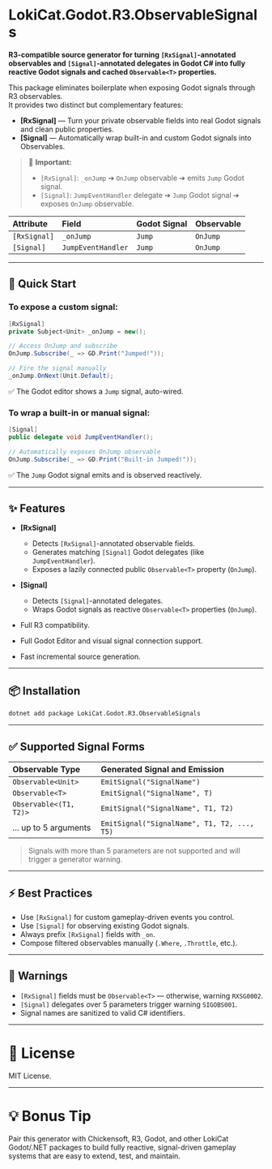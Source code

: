 ﻿# LokiCat.Godot.R3.ObservableSignals

**R3-compatible source generator for turning `[RxSignal]`-annotated observables and `[Signal]`-annotated delegates in Godot C# into fully reactive Godot signals and cached `Observable<T>` properties.**

This package eliminates boilerplate when exposing Godot signals through R3 observables.  
It provides two distinct but complementary features:
- **[RxSignal]** — Turn your private observable fields into real Godot signals and clean public properties.
- **[Signal]** — Automatically wrap built-in and custom Godot signals into Observables.

> 📢 **Important:**
> - `[RxSignal]`: `_onJump` ➔ `OnJump` observable ➔ emits `Jump` Godot signal.
> - `[Signal]`: `JumpEventHandler` delegate ➔ `Jump` Godot signal ➔ exposes `OnJump` observable.

| Attribute | Field | Godot Signal | Observable |
|:---|:---|:---|:---|
| `[RxSignal]` | `_onJump` | `Jump` | `OnJump` |
| `[Signal]` | `JumpEventHandler` | `Jump` | `OnJump` |

---

## 🚀 Quick Start

### To expose a custom signal:

```csharp
[RxSignal]
private Subject<Unit> _onJump = new();

// Access OnJump and subscribe
OnJump.Subscribe(_ => GD.Print("Jumped!"));

// Fire the signal manually
_onJump.OnNext(Unit.Default);
```

✅ The Godot editor shows a `Jump` signal, auto-wired.

### To wrap a built-in or manual signal:

```csharp
[Signal]
public delegate void JumpEventHandler();

// Automatically exposes OnJump observable
OnJump.Subscribe(_ => GD.Print("Built-in Jumped!"));
```

✅ The `Jump` Godot signal emits and is observed reactively.

---

## ✨ Features

- **[RxSignal]**
  - Detects `[RxSignal]`-annotated observable fields.
  - Generates matching `[Signal]` Godot delegates (like `JumpEventHandler`).
  - Exposes a lazily connected public `Observable<T>` property (`OnJump`).

- **[Signal]**
  - Detects `[Signal]`-annotated delegates.
  - Wraps Godot signals as reactive `Observable<T>` properties (`OnJump`).

- Full R3 compatibility.
- Full Godot Editor and visual signal connection support.
- Fast incremental source generation.

---

## 📦 Installation

```sh
dotnet add package LokiCat.Godot.R3.ObservableSignals
```

---

## ✅ Supported Signal Forms

| Observable Type                     | Generated Signal and Emission |
|:------------------------------------ |:-------------------------------|
| `Observable<Unit>`                  | `EmitSignal("SignalName")`     |
| `Observable<T>`                     | `EmitSignal("SignalName", T)`  |
| `Observable<(T1, T2)>`              | `EmitSignal("SignalName", T1, T2)` |
| ... up to 5 arguments               | `EmitSignal("SignalName", T1, T2, ..., T5)` |

> Signals with more than 5 parameters are not supported and will trigger a generator warning.

---

## ⚡ Best Practices

- Use `[RxSignal]` for custom gameplay-driven events you control.
- Use `[Signal]` for observing existing Godot signals.
- Always prefix `[RxSignal]` fields with `_on`.
- Compose filtered observables manually (`.Where`, `.Throttle`, etc.).

---

## 🚨 Warnings

- `[RxSignal]` fields must be `Observable<T>` — otherwise, warning `RXSG0002`.
- `[Signal]` delegates over 5 parameters trigger warning `SIGOBS001`.
- Signal names are sanitized to valid C# identifiers.

---

# 📜 License

MIT License.

---

# 💡 Bonus Tip

Pair this generator with Chickensoft, R3, Godot, and other LokiCat Godot/.NET packages to build fully reactive, signal-driven gameplay systems that are easy to extend, test, and maintain.
